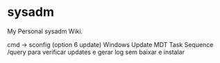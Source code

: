 # sysadm
My Personal sysadm Wiki.



cmd -> sconfig (option 6 update)
Windows Update MDT Task Sequence /query para verificar updates e gerar log sem baixar e instalar
